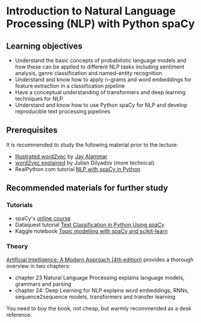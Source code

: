 #  Introduction to Natural Language Processing (NLP) with Python spaCy

## Learning objectives
- Understand the basic concepts of probabilistic language models and how these can be applied to different NLP tasks including sentiment analysis, genre classification and named-entity recognition
- Understand and know how to apply n-grams and word embeddings for feature extraction in a classification pipeline
- Have a conceptual understanding of transformers and deep learning techniques for NLP
- Understand and know how to use Python spaCy for NLP and develop reproducible text processing pipelines

## Prerequisites
It is recommended to study the following material prior to the lecture:
- [Illustrated word2vec](http://jalammar.github.io/illustrated-word2vec/) by [Jay Alammar](http://jalammar.github.io/)
- [word2vec explained](https://israelg99.github.io/2017-03-23-Word2Vec-Explained/) by Julian Gilyadov (more technical)
- RealPython.com tutorial [NLP with spaCy in Python](https://realpython.com/natural-language-processing-spacy-python/)

## Recommended materials for further study

### Tutorials
- spaCy's [online course](https://course.spacy.io/en/)
- Dataquest tutorial [Text Classification in Python Using spaCy](https://www.dataquest.io/blog/tutorial-text-classification-in-python-using-spacy/)
- Kaggle notebook [Topic modelling with spaCy and scikit-learn](https://www.kaggle.com/thebrownviking20/topic-modelling-with-spacy-and-scikit-learn)

### Theory
[Artificial Intelligence: A Modern Approach (4th edition)](http://aima.cs.berkeley.edu/) provides a thorough overview in two chapters:
- chapter 23 Natural Language Processing explains language models, grammars and parsing
- chapter 24: Deep Learning for NLP explains word embeddings, RNNs, sequence2sequence models, transformers and transfer learning

You need to buy the book, not cheap, but warmly recommended as a desk reference.
